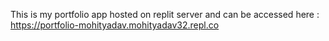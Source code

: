 This is my portfolio app hosted on replit server and can be accessed here : https://portfolio-mohityadav.mohityadav32.repl.co
